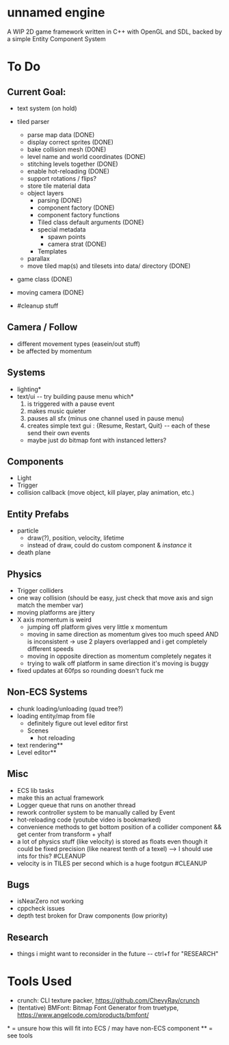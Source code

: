 # unnamed engine
A WIP 2D game framework written in C++ with OpenGL and SDL, backed by a simple Entity Component System

# To Do 

## Current Goal: 
- text system (on hold)
- tiled parser
    - parse map data (DONE)
    - display correct sprites (DONE)
    - bake collision mesh (DONE)
    - level name and world coordinates (DONE)
    - stitching levels together (DONE) 
    - enable hot-reloading (DONE)
    - support rotations / flips?
    - store tile material data 
    - object layers
        - parsing (DONE)
        - component factory (DONE)
        - component factory functions
        - Tiled class default arguments (DONE)
        - special metadata
            - spawn points
            - camera strat (DONE)
        - Templates
    - parallax
    - move tiled map(s) and tilesets into data/ directory (DONE)
- game class (DONE)
- moving camera (DONE)

- #cleanup stuff

## Camera / Follow
- different movement types (easein/out stuff)
- be affected by momentum

## Systems
- lighting\*
- text/ui -- try building pause menu which\*
    1. is triggered with a pause event 
    2. makes music quieter
    3. pauses all sfx (minus one channel used in pause menu)
    4. creates simple text gui : {Resume, Restart, Quit} -- each of these send their own events
    - maybe just do bitmap font with instanced letters?

## Components
- Light 
- Trigger
- collision callback (move object, kill player, play animation, etc.)

## Entity Prefabs
- particle
    - draw(?), position, velocity, lifetime
    - instead of draw, could do custom component & *instance* it
- death plane

## Physics
- Trigger colliders
- one way collision (should be easy, just check that move axis and sign match the member var)
- moving platforms are jittery
- X axis momentum is weird
    - jumping off platform gives very little x momentum 
    - moving in same direction as momentum gives too much speed AND is inconsistent -> use 2 players overlapped and i get completely different speeds
    - moving in opposite direction as momentum completely negates it 
    - trying to walk off platform in same direction it's moving is buggy
- fixed updates at 60fps so rounding doesn't fuck me

## Non-ECS Systems
- chunk loading/unloading (quad tree?)
- loading entity/map from file
    - definitely figure out level editor first
    - Scenes
        - hot reloading
- text rendering\*\*
- Level editor\*\*

## Misc
- ECS lib tasks
- make this an actual framework 
- Logger queue that runs on another thread
- rework controller system to be manually called by Event
- hot-reloading code (youtube video is bookmarked)
- convenience methods to get bottom position of a collider component && get center from transform + yhalf
- a lot of physics stuff (like velocity) is stored as floats even though it could be fixed precision (like nearest tenth of a texel) --> I should use ints for this? #CLEANUP
- velocity is in TILES per second which is a huge footgun #CLEANUP

## Bugs
- isNearZero not working
- cppcheck issues
- depth test broken for Draw components (low priority)

## Research
- things i might want to reconsider in the future -- ctrl+f for "RESEARCH" 

# Tools Used
- crunch: CLI texture packer, https://github.com/ChevyRay/crunch
- (tentative) BMFont: Bitmap Font Generator from truetype, https://www.angelcode.com/products/bmfont/


\* = unsure how this will fit into ECS / may have non-ECS component
\*\* = see tools
